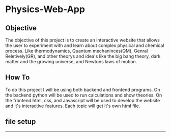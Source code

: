 # Physics-Web-App

## Objective 

The objective of this project is to create an interactive website that allows the user to experiment with and learn about complex physical and chemical process. Like thermodynamics, Quantum mechaninces(QM), Genral Reletively(GR), and other theorys and idea's like the big bang theory, dark matter and the growing universe, and Newtons laws of motion. 


## How To 

To do this project I will be using both backend and frontend programs. On the backend python will be used to run calculations and show theories. On the frontend html, css, and Javascript will be used to develop the website and it's interactive features. Each topic will get it's own html file. 

## file setup 

----- 